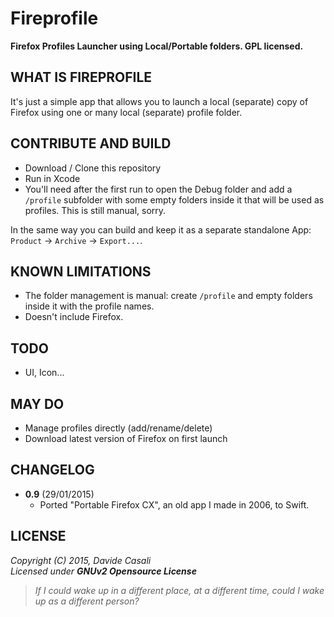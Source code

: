 Fireprofile
===========

**Firefox Profiles Launcher using Local/Portable folders. GPL licensed.**  



WHAT IS FIREPROFILE
-------------------

It's just a simple app that allows you to launch a local (separate) copy of Firefox
using one or many local (separate) profile folder.


CONTRIBUTE AND BUILD
--------------------

* Download / Clone this repository
* Run in Xcode
* You'll need after the first run to open the Debug folder and add a `/profile` subfolder with some empty folders inside it that will be used as profiles. This is still manual, sorry.

In the same way you can build and keep it as a separate standalone App: `Product` → `Archive` → `Export...`.



KNOWN LIMITATIONS
-----------------

* The folder management is manual: create `/profile` and empty folders inside it with the profile names.
* Doesn't include Firefox.


TODO
----

* UI, Icon...


MAY DO
------

* Manage profiles directly (add/rename/delete)
* Download latest version of Firefox on first launch


CHANGELOG
---------

* **0.9** (29/01/2015)
  * Ported "Portable Firefox CX", an old app I made in 2006, to Swift.



LICENSE
-------

  _Copyright (C) 2015, Davide Casali_  
  _Licensed under **GNUv2 Opensource License**_


> _If I could wake up in a different place, at a different time, could I wake up as a different person?_

